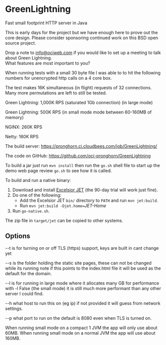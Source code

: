 # GreenLightning
Fast small footprint HTTP server in Java


This is early days for the project but we have enough here to prove out the core design. 
Please consider sponsoring continued work on this BSD open source project. 

Drop a note to info@ociweb.com if you would like to set up a meeting to talk about Green Lightning.  
What features are most important to you?


When running tests with a small 30 byte file I was able to to hit the following numbers
for unencrypted http calls on a 4 core box.  

The test makes 16K simultaneous (in flight) requests of 32 connections. Many more permutations are left to still be tested.

Green Lightning:   1,000K RPS (saturated 1Gb connection)  (in large mode)

Green Lightning:   500K RPS (in small mode mode between 60-160MB of memory)

NGINX:             260K RPS

Netty:             160K RPS


The build server:
https://pronghorn.ci.cloudbees.com/job/GreenLightning/

The code on GitHub:
https://github.com/oci-pronghorn/GreenLightning

To build a jar just run `mvn install` then run the `go.sh`
shell file to start up the demo web page
review `go.sh` to see how it is called.

To build and run a native binary:

 1. Download and install [Excelsior JET](https://www.excelsiorjet.com)
    (the 90-day trial will work just fine).
 2. Do one of the following:
      * Add the Excelsior JET `bin/` directory to `PATH` and run `mvn jet:build`.
      * Run `mvn jet:build -Djet.home=`*JET-Home*
 3. Run `go-native.sh`.

The zip file in `target/jet` can be copied to other systems.

## Options

--t is for turning on or off TLS (https) support, keys are built in cant change yet

--s is the folder holding the static site pages,  these can not be changed while its running
     note if this points to the index.html file it will be used as the default for the domain. 
     
--l is for running in large mode where it allocates many GB for performance
    with -l False  (the small mode) it is still much more performant than any other 
    server I could find.
    
--h what host to run this on (eg ip) if not provided it will guess from network settings.

--p what port to run on the default is 8080 even when TLS is turned on.


When running small mode on a compact 1 JVM the app will only use about 60MB.
When running small mode on a normal JVM the app will use about 160MB.
